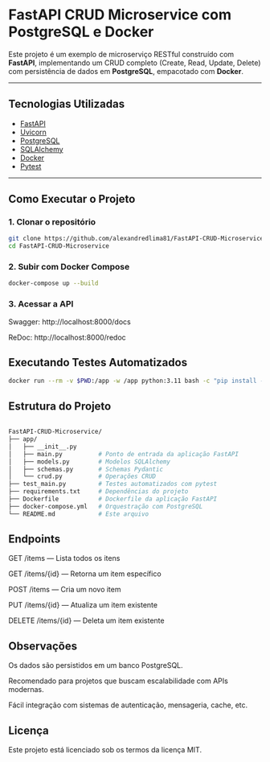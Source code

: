# FastAPI CRUD Microservice com PostgreSQL e Docker

Este projeto é um exemplo de microserviço RESTful construído com **FastAPI**, implementando um CRUD completo (Create, Read, Update, Delete) com persistência de dados em **PostgreSQL**, empacotado com **Docker**.

---

## Tecnologias Utilizadas

- [FastAPI](https://fastapi.tiangolo.com/)
- [Uvicorn](https://www.uvicorn.org/)
- [PostgreSQL](https://www.postgresql.org/)
- [SQLAlchemy](https://www.sqlalchemy.org/)
- [Docker](https://www.docker.com/)
- [Pytest](https://docs.pytest.org/)

---

## Como Executar o Projeto

### 1. Clonar o repositório

```bash
git clone https://github.com/alexandredlima81/FastAPI-CRUD-Microservice.git
cd FastAPI-CRUD-Microservice
```
### 2. Subir com Docker Compose
```bash
docker-compose up --build
```
### 3. Acessar a API
Swagger: http://localhost:8000/docs

ReDoc: http://localhost:8000/redoc

## Executando Testes Automatizados
```bash
docker run --rm -v $PWD:/app -w /app python:3.11 bash -c "pip install -r requirements.txt && pytest"
```
## Estrutura do Projeto
```bash

FastAPI-CRUD-Microservice/
├── app/
│   ├── __init__.py
│   ├── main.py          # Ponto de entrada da aplicação FastAPI
│   ├── models.py        # Modelos SQLAlchemy
│   ├── schemas.py       # Schemas Pydantic
│   └── crud.py          # Operações CRUD
├── test_main.py         # Testes automatizados com pytest
├── requirements.txt     # Dependências do projeto
├── Dockerfile           # Dockerfile da aplicação FastAPI
├── docker-compose.yml   # Orquestração com PostgreSQL
└── README.md            # Este arquivo
```
## Endpoints

GET /items — Lista todos os itens

GET /items/{id} — Retorna um item específico

POST /items — Cria um novo item

PUT /items/{id} — Atualiza um item existente

DELETE /items/{id} — Deleta um item existente

## Observações
Os dados são persistidos em um banco PostgreSQL.

Recomendado para projetos que buscam escalabilidade com APIs modernas.

Fácil integração com sistemas de autenticação, mensageria, cache, etc.

## Licença
Este projeto está licenciado sob os termos da licença MIT.

